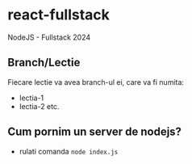 # react-fullstack

NodeJS - Fullstack 2024

## Branch/Lectie

Fiecare lectie va avea branch-ul ei, care va fi numita:

- lectia-1
- lectia-2
  etc.

## Cum pornim un server de nodejs?

- rulati comanda `node index.js`
